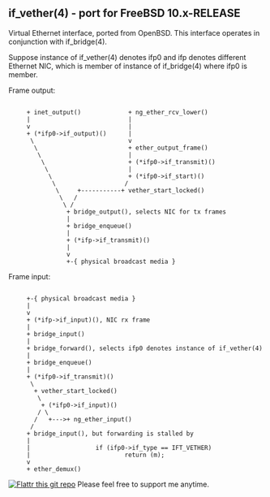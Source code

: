 if_vether(4) - port for FreeBSD 10.x-RELEASE
--------------------------------------------
 
Virtual Ethernet interface, ported from OpenBSD. This interface 
operates in conjunction with if_bridge(4).

Suppose instance of if_vether(4) denotes ifp0 and ifp denotes 
different Ethernet NIC, which is member of instance of if_bridge(4) 
where ifp0 is member.  

Frame output:

<pre><code>
     + inet_output()             + ng_ether_rcv_lower()
     |                           |
     v                           | 
     + (*ifp0->if_output)()      |
      \                          v   
       \                         + ether_output_frame()
        \                        |
         \                       + (*ifp0->if_transmit)()
          \                      |
           \                     + (*ifp0->if_start)()
            \                   /
             \     +-----------+ vether_start_locked()
              \   / 
               \ /
                + bridge_output(), selects NIC for tx frames
                |
                + bridge_enqueue()  
                |
                + (*ifp->if_transmit)()
                |
                v
                +-{ physical broadcast media } 
</code></pre>
Frame input:
<pre><code>
     +-{ physical broadcast media } 
     |
     v
     + (*ifp->if_input)(), NIC rx frame 
     |
     + bridge_input()
     |                           
     + bridge_forward(), selects ifp0 denotes instance of if_vether(4)
     |
     + bridge_enqueue()
     |
     + (*ifp0->if_transmit)()
      \            
       + vether_start_locked()
        \     
         + (*ifp0->if_input)() 
        / \
       /   +--->+ ng_ether_input()  
      /
     + bridge_input(), but forwarding is stalled by
     |           
     |                  if (ifp0->if_type == IFT_VETHER)
     |                          return (m);
     v
     + ether_demux() 
</code></pre>

[![Flattr this git repo](http://api.flattr.com/button/flattr-badge-large.png)](https://flattr.com/submit/auto?user_id=hmatyschok&url=https://github.com/hmatyschok/MeshBSD&title=MeshBSD&language=&tags=github&category=software) Please feel free to support me anytime.
